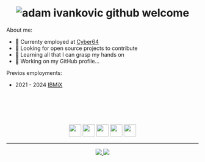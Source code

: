 <h1 align="center"><img src="https://github.com/user-attachments/assets/8bcf89e1-ab2e-4ffc-a3c6-77b47af1f7e5" alt="adam ivankovic github welcome"/></h1>

About me:

- 👔 Currenty employed at [Cyber64](https://cyber64.com/)
- 🔭 Looking for open source projects to contribute
- 🌱 Learning all that I can grasp my hands on
- 🚧 Working on my GitHub profile...

Previos employments:

- 2021 - 2024 [IBMiX](https://ibmix.de/en/)

</br></br></br></br>

<p align=center>
<img src="https://cdn.jsdelivr.net/gh/devicons/devicon@latest/icons/javascript/javascript-plain.svg" width="32" height="32"/>
<img src="https://cdn.jsdelivr.net/gh/devicons/devicon@latest/icons/typescript/typescript-plain.svg" width="32" height="32"/>
<img src="https://cdn.jsdelivr.net/gh/devicons/devicon@latest/icons/sass/sass-original.svg" width="32" height="32"/>
<img src="https://cdn.jsdelivr.net/gh/devicons/devicon@latest/icons/nextjs/nextjs-plain.svg" width="32" height="32"/>
<img src="https://cdn.jsdelivr.net/gh/devicons/devicon@latest/icons/nuxtjs/nuxtjs-original.svg" width="32" height="32"/>
</p>

---

<p align="center">
    <a href="https://www.linkedin.com/in/adam-ivankovic/">
        <img src="https://img.shields.io/badge/linkedin-0077B5?style=for-the-badge&logo=linkedin&logoColor=white" />
    </a>
    <a href="https://x.com/ivankovic_adam">
        <img src="https://img.shields.io/badge/X-000000?style=for-the-badge&logo=x&logoColor=white"/>
    </a>
</p>
